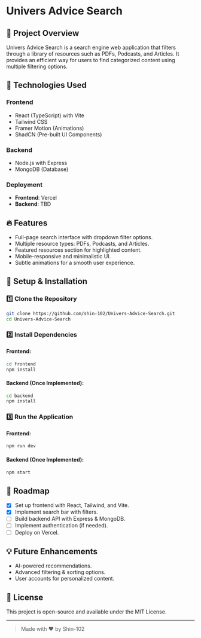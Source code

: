 # Univers Advice Search

## 📌 Project Overview
Univers Advice Search is a search engine web application that filters through a library of resources such as PDFs, Podcasts, and Articles. It provides an efficient way for users to find categorized content using multiple filtering options.

## 🚀 Technologies Used
### **Frontend**
- React (TypeScript) with Vite
- Tailwind CSS
- Framer Motion (Animations)
- ShadCN (Pre-built UI Components)

### **Backend**
- Node.js with Express
- MongoDB (Database)

### **Deployment**
- **Frontend**: Vercel
- **Backend**: TBD

## 🔥 Features
- Full-page search interface with dropdown filter options.
- Multiple resource types: PDFs, Podcasts, and Articles.
- Featured resources section for highlighted content.
- Mobile-responsive and minimalistic UI.
- Subtle animations for a smooth user experience.

## 📖 Setup & Installation
### **1️⃣ Clone the Repository**
```sh
git clone https://github.com/shin-102/Univers-Advice-Search.git
cd Univers-Advice-Search
```

### **2️⃣ Install Dependencies**
#### Frontend:
```sh
cd frontend
npm install
```
#### Backend (Once Implemented):
```sh
cd backend
npm install
```

### **3️⃣ Run the Application**
#### Frontend:
```sh
npm run dev
```
#### Backend (Once Implemented):
```sh
npm start
```

## 📌 Roadmap
- [x] Set up frontend with React, Tailwind, and Vite.
- [x] Implement search bar with filters.
- [ ] Build backend API with Express & MongoDB.
- [ ] Implement authentication (if needed).
- [ ] Deploy on Vercel.

## 💡 Future Enhancements
- AI-powered recommendations.
- Advanced filtering & sorting options.
- User accounts for personalized content.

## 📜 License
This project is open-source and available under the MIT License.

---
> Made with ❤️ by Shin-102

